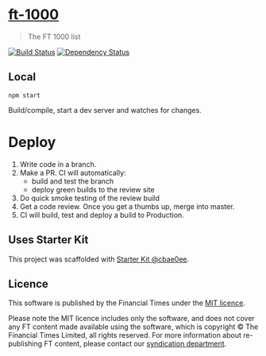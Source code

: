 # [ft-1000](https://ig.ft.com/sites/ft-1000)

> The FT 1000 list

[![Build Status][circle-image]][circle-url] [![Dependency Status][devdeps-image]][devdeps-url]

## Local

```
npm start
```

Build/compile, start a dev server and watches for changes.

# Deploy

1. Write code in a branch.
2. Make a PR. CI will automatically:
    * build and test the branch
    * deploy green builds to the review site
3. Do quick smoke testing of the review build
4. Get a code review. Once you get a thumbs up, merge into master.
5. CI will build, test and deploy a build to Production.


## Uses Starter Kit

This project was scaffolded with [Starter Kit @cbae0ee](https://github.com/ft-interactive/starter-kit/tree/cbae0ee).

## Licence
This software is published by the Financial Times under the [MIT licence](http://opensource.org/licenses/MIT).

Please note the MIT licence includes only the software, and does not cover any FT content made available using the software, which is copyright &copy; The Financial Times Limited, all rights reserved. For more information about re-publishing FT content, please contact our [syndication department](http://syndication.ft.com/).

<!-- badge URLs -->
[circle-url]: https://circleci.com/gh/ft-interactive/ft-1000
[circle-image]: https://circleci.com/gh/ft-interactive/ft-1000/tree/master.svg?style=shield

[devdeps-url]: https://david-dm.org/ft-interactive/ft-1000#info=devDependencies
[devdeps-image]: https://img.shields.io/david/dev/ft-interactive/ft-1000.svg?style=flat-square
